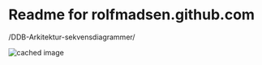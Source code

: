 # Readme for rolfmadsen.github.com

/DDB-Arkitektur-sekvensdiagrammer/

![cached image](http://www.plantuml.com/plantuml/proxy?src=https://raw.githubusercontent.com/danskernesdigitalebibliotek/plantuml/master/docs/adgangsplatformsinglesignout.uml)
